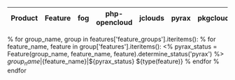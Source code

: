 Product | Feature | fog | php-opencloud | jclouds | pyrax | pkgcloud | openstack.net | gorax | gophercloud
--------|---------|-----|---------------|---------|-------|----------|---------------|-------|------------
% for group_name, group in features['feature_groups'].iteritems():
	% for feature_name, feature in group['features'].iteritems():
	<% pyrax_status = Feature(group_name, feature_name, feature).determine_status('pyrax') %>
${group_name}|${feature_name}|${pyrax_status}
${type(feature)}
	% endfor
% endfor